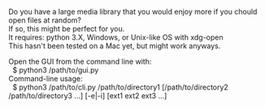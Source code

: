 <p>Do you have a large media library that you would enjoy more if you chould open files at random?<br/>
If so, this might be perfect for you.<br/>
It requires: python 3.X, Windows, or Unix-like OS with xdg-open<br/>
This hasn't been tested on a Mac yet, but might work anyways.<br/></p>

<p>Open the GUI from the command line with:<br/>
&nbsp;&nbsp;$ python3 /path/to/gui.py<br/>
Command-line usage:<br/>
&nbsp;&nbsp;$ python3 /path/to/cli.py /path/to/directory1 [/path/to/directory2 /path/to/directory3 ...] [-e|-i] [ext1 ext2 ext3 ...]</p>